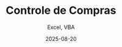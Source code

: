 ---
layout: default
title: Controle de Compras
subtitle: Excel, VBA
modal-id: 2
date: 2025-08-20
img: 02_full.jpg
thumbnail: 02_thumbnail.jpg
alt: image-alt
project-date: Agosto 2025
client: Start Bootstrap
category: excel vba
description: Essas planilhas organizam o controle de compras online. O usuario insere dados como, descrição do produto, link do produto, categoria, valor e nível de prioridade. Depois de cadastrado, os itens vão para a planilha de itens desejados e depois de comprados vão para a planilha de itens comprados.

---